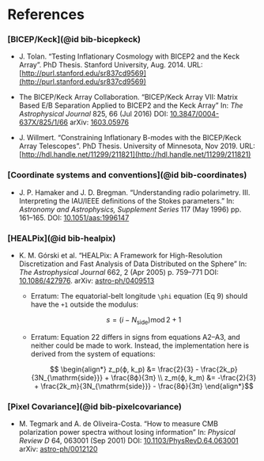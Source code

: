 # References

### [BICEP/Keck](@id bib-bicepkeck)
* J. Tolan. “Testing Inflationary Cosmology with BICEP2 and the Keck Array”.
  PhD Thesis. Stanford University, Aug. 2014.
  URL: [http://purl.stanford.edu/sr837cd9569](http://purl.stanford.edu/sr837cd9569)

* The BICEP/Keck Array Collaboration. “BICEP/Keck Array VII: Matrix Based E/B Separation
  Applied to BICEP2 and the Keck Array”
  In: *The Astrophysical Journal* 825, 66 (Jul 2016)
  DOI: [10.3847/0004-637X/825/1/66](http://dx.doi.org/10.3847/0004-637X/825/1/66)
  arXiv: [1603.05976](https://arxiv.org/abs/1603.05976)

* J. Willmert. “Constraining Inflationary B-modes with the BICEP/Keck Array
  Telescopes”.
  PhD Thesis. University of Minnesota, Nov 2019.
  URL: [http://hdl.handle.net/11299/211821](http://hdl.handle.net/11299/211821)

### [Coordinate systems and conventions](@id bib-coordinates)

* J. P. Hamaker and J. D. Bregman. “Understanding radio polarimetry. III.
  Interpreting the IAU/IEEE definitions of the Stokes parameters.”
  In: *Astronomy and Astrophysics, Supplement Series* 117 (May 1996) pp. 161–165.
  DOI: [10.1051/aas:1996147](https://doi.org/10.1051/aas:1996147)

### [HEALPix](@id bib-healpix)

* K. M. Górski et al. “HEALPix: A Framework for High-Resolution Discretization and Fast
  Analysis of Data Distributed on the Sphere”
  In: *The Astrophysical Journal* 662, 2 (Apr 2005) p. 759–771
  DOI: [10.1086/427976](http://dx.doi.org/10.1086/427976).
  arXiv: [astro-ph/0409513](https://arxiv.org/abs/astro-ph/0409513)

  - Erratum: The equatorial-belt longitude ``\phi`` equation (Eq 9) should have the
    ``+1`` outside the modulus:
    ```math
      s = (i - N_\mathrm{side}) \operatorname{mod} 2 + 1
    ```

  - Erratum: Equation 22 differs in signs from equations A2–A3, and neither could be made
    to work. Instead, the implementation here is derived from the system of equations:
    ```math
      \begin{align*}
        z_p(ϕ, k_p) &= \frac{2}{3} - \frac{2k_p}{3N_{\mathrm{side}}}
            + \frac{8ϕ}{3π}
        \\
        z_m(ϕ, k_m) &= -\frac{2}{3} + \frac{2k_m}{3N_{\mathrm{side}}}
            - \frac{8ϕ}{3π}
      \end{align*}
    ```

### [Pixel Covariance](@id bib-pixelcovariance)

* M. Tegmark and A. de Oliveira-Costa. “How to measure CMB polarization power spectra
  without losing information”
  In: *Physical Review D* 64, 063001 (Sep 2001)
  DOI: [10.1103/PhysRevD.64.063001](http://dx.doi.org/10.1103/PhysRevD.64.063001)
  arXiv: [astro-ph/0012120](https://arxiv.org/abs/astro-ph/0012120)

